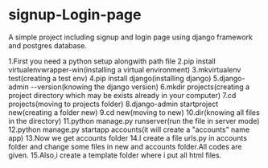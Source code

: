 # signup-Login-page
A simple project including signup and login page using django framework and postgres database.

1.First you need a python setup alongwith path file
2.pip install virtualenvwrapper-win(installing a virtual environment)
3.mkvirtualenv test(creating a test env)
4.pip install django(installing django)
5.django-admin --version(knowing the django version)
6.mkdir projects(creating a project directory which may be exists already in your computer)
7.cd projects(moving to projects folder)
8.django-admin startproject new(creating a folder new)
9.cd new(moving to new)
10.dir(knowing all files in the directory)
11.python manage.py runserver(run the file in server mode)
12.python manage.py startapp accounts(it will create a "accounts" name app)
13.Now we get accounts folder
14.I create a file urls.py in accounts folder and change some files in new and accounts folder.All codes are given.
15.Also,i create a template folder where i put all html files.
